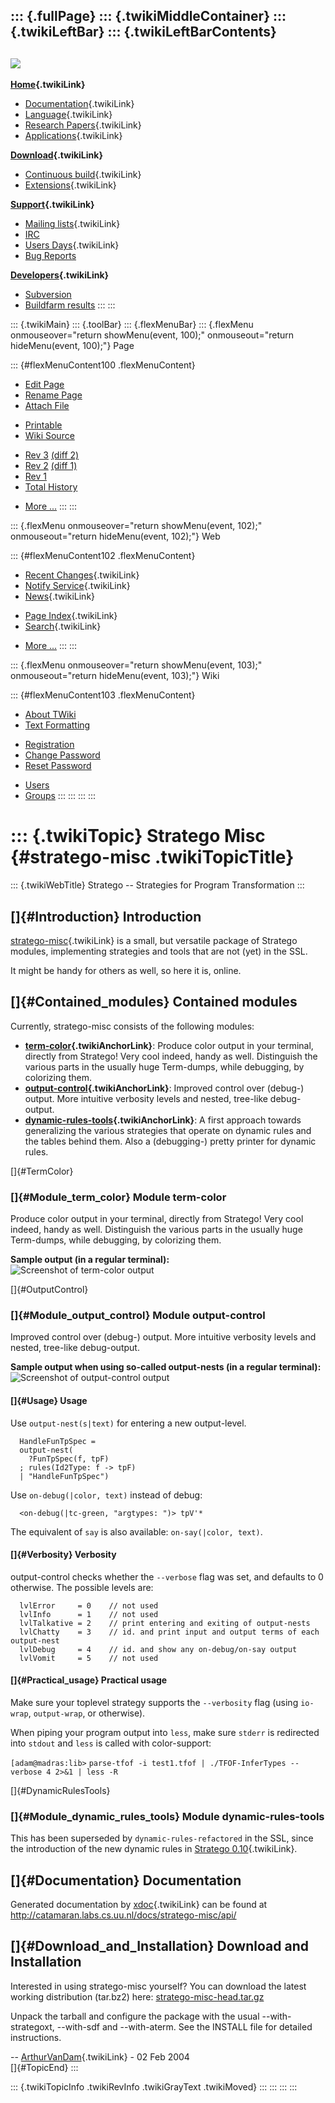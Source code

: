 ::: {.fullPage}
::: {.twikiMiddleContainer}
::: {.twikiLeftBar}
::: {.twikiLeftBarContents}
  ----------------------------------------------------------------------------------
  [![](../pub/Stratego/StrategoLogo/StrategoLogoTextlessWhite-100px.png)](WebHome)
  ----------------------------------------------------------------------------------

**[Home](WebHome){.twikiLink}**

-   [Documentation](StrategoDocumentation){.twikiLink}
-   [Language](StrategoLanguage){.twikiLink}
-   [Research Papers](StrategoPublications){.twikiLink}
-   [Applications](StrategoApplication){.twikiLink}

**[Download](StrategoDownload){.twikiLink}**

-   [Continuous build](ContinuousBuild){.twikiLink}
-   [Extensions](AdditionalPackageDownload){.twikiLink}

**[Support](StrategoSupport){.twikiLink}**

-   [Mailing lists](MailingList){.twikiLink}
-   [IRC](irc://irc.freenode.net/#stratego)
-   [Users Days](StrategoUsersDay){.twikiLink}
-   [Bug Reports](http://yellowgrass.org/project/StrategoXT)

**[Developers](StrategoDev){.twikiLink}**

-   [Subversion](https://svn.strategoxt.org/repos/StrategoXT/strategoxt/trunk)
-   [Buildfarm
    results](http://hydra.nixos.org/jobset/strategoxt/strategoxt-release/all)
:::
:::

::: {.twikiMain}
::: {.toolBar}
::: {.flexMenuBar}
::: {.flexMenu onmouseover="return showMenu(event, 100);" onmouseout="return hideMenu(event, 100);"}
Page

::: {#flexMenuContent100 .flexMenuContent}
-   [Edit
    Page](http://www.program-transformation.org/edit/Stratego/StrategoMisc?t=1536825677)
-   [Rename
    Page](http://www.program-transformation.org/rename/Stratego/StrategoMisc)
-   [Attach
    File](http://www.program-transformation.org/attach/Stratego/StrategoMisc)

<!-- -->

-   [Printable](http://www.program-transformation.org/view/Stratego/StrategoMisc?skin=print.pattern)
-   [Wiki
    Source](http://www.program-transformation.org/view/Stratego/StrategoMisc?skin=text&raw=on&contenttype=text/plain)

<!-- -->

-   [Rev
    3](http://www.program-transformation.org/view/Stratego/StrategoMisc?rev=1.3)
    [(diff 2)](http://www.program-transformation.org/rdiff/Stratego/StrategoMisc?rev1=1.3&rev2=1.2)
-   [Rev
    2](http://www.program-transformation.org/view/Stratego/StrategoMisc?rev=1.2)
    [(diff 1)](http://www.program-transformation.org/rdiff/Stratego/StrategoMisc?rev1=1.2&rev2=1.1)
-   [Rev
    1](http://www.program-transformation.org/view/Stratego/StrategoMisc?rev=1.1)
-   [Total
    History](http://www.program-transformation.org/rdiff/Stratego/StrategoMisc)

<!-- -->

-   [More
    \...](http://www.program-transformation.org/oops/Stratego/StrategoMisc?template=oopsmore&param1=1.3&param2=1.3)
:::
:::

::: {.flexMenu onmouseover="return showMenu(event, 102);" onmouseout="return hideMenu(event, 102);"}
Web

::: {#flexMenuContent102 .flexMenuContent}
-   [Recent Changes](WebChanges){.twikiLink}
-   [Notify Service](WebNotify){.twikiLink}
-   [News](WebNews){.twikiLink}

<!-- -->

-   [Page Index](WebIndex){.twikiLink}
-   [Search](WebSearch){.twikiLink}

<!-- -->

-   [More
    \...](http://www.program-transformation.org/oops/Stratego/StrategoMisc?template=oopsmore&param1=1.3&param2=1.3)
:::
:::

::: {.flexMenu onmouseover="return showMenu(event, 103);" onmouseout="return hideMenu(event, 103);"}
Wiki

::: {#flexMenuContent103 .flexMenuContent}
-   [About
    TWiki](http://www.program-transformation.org/view/TWiki/WebHome)
-   [Text
    Formatting](http://www.program-transformation.org/view/TWiki/TextFormattingRules)

<!-- -->

-   [Registration](http://www.program-transformation.org/view/TWiki/TWikiRegistration)
-   [Change
    Password](http://www.program-transformation.org/view/TWiki/ChangePassword)
-   [Reset
    Password](http://www.program-transformation.org/view/TWiki/ResetPassword)

<!-- -->

-   [Users](http://www.program-transformation.org/view/Main/TWikiUsers)
-   [Groups](http://www.program-transformation.org/view/Main/TWikiGroups)
:::
:::
:::
:::

::: {.twikiTopic}
Stratego Misc {#stratego-misc .twikiTopicTitle}
=============

::: {.twikiWebTitle}
Stratego \-- Strategies for Program Transformation
:::

[]{#Introduction} Introduction
------------------------------

[stratego-misc](StrategoMisc){.twikiLink} is a small, but versatile
package of Stratego modules, implementing strategies and tools that are
not (yet) in the SSL.

It might be handy for others as well, so here it is, online.

[]{#Contained_modules} Contained modules
----------------------------------------

Currently, stratego-misc consists of the following modules:

-   **[term-color](StrategoMisc#TermColor){.twikiAnchorLink}**: Produce
    color output in your terminal, directly from Stratego! Very cool
    indeed, handy as well. Distinguish the various parts in the usually
    huge Term-dumps, while debugging, by colorizing them.
-   **[output-control](StrategoMisc#OutputControl){.twikiAnchorLink}**:
    Improved control over (debug-) output. More intuitive verbosity
    levels and nested, tree-like debug-output.
-   **[dynamic-rules-tools](StrategoMisc#DynamicRulesTools){.twikiAnchorLink}**:
    A first approach towards generalizing the various strategies that
    operate on dynamic rules and the tables behind them. Also a
    (debugging-) pretty printer for dynamic rules.

[]{#TermColor}

### []{#Module_term_color} Module term-color

Produce color output in your terminal, directly from Stratego! Very cool
indeed, handy as well. Distinguish the various parts in the usually huge
Term-dumps, while debugging, by colorizing them.

**Sample output (in a regular terminal):**\
![Screenshot of term-color
output](../pub/Stratego/StrategoMisc/screen-term-color.gif)

[]{#OutputControl}

### []{#Module_output_control} Module output-control

Improved control over (debug-) output. More intuitive verbosity levels
and nested, tree-like debug-output.

**Sample output when using so-called output-nests (in a regular
terminal):**\
![Screenshot of output-control
output](../pub/Stratego/StrategoMisc/screen-output-control.gif)

#### []{#Usage} Usage

Use `output-nest(s|text)` for entering a new output-level.

      HandleFunTpSpec =
      output-nest(
        ?FunTpSpec(f, tpF)
      ; rules(Id2Type: f -> tpF)
      | "HandleFunTpSpec")

Use `on-debug(|color, text)` instead of debug:

      <on-debug(|tc-green, "argtypes: ")> tpV'*

The equivalent of `say` is also available: `on-say(|color, text)`.

#### []{#Verbosity} Verbosity

output-control checks whether the `--verbose` flag was set, and defaults
to 0 otherwise. The possible levels are:

      lvlError     = 0    // not used
      lvlInfo      = 1    // not used
      lvlTalkative = 2    // print entering and exiting of output-nests
      lvlChatty    = 3    // id. and print input and output terms of each output-nest
      lvlDebug     = 4    // id. and show any on-debug/on-say output
      lvlVomit     = 5    // not used

#### []{#Practical_usage} Practical usage

Make sure your toplevel strategy supports the `--verbosity` flag (using
`io-wrap`, `output-wrap`, or otherwise).

When piping your program output into `less`, make sure `stderr` is
redirected into `stdout` and `less` is called with color-support:

`[adam@madras:lib>`
`parse-tfof -i test1.tfof | ./TFOF-InferTypes --verbose 4 2>&1 | less -R`

[]{#DynamicRulesTools}

### []{#Module_dynamic_rules_tools} Module dynamic-rules-tools

This has been superseded by `dynamic-rules-refactored` in the SSL, since
the introduction of the new dynamic rules in [Stratego
0.10](StrategoRelease010){.twikiLink}.

[]{#Documentation} Documentation
--------------------------------

Generated documentation by
[xdoc](ExtendibleDocumentationGenerator){.twikiLink} can be found at
<http://catamaran.labs.cs.uu.nl/docs/stratego-misc/api/>

[]{#Download_and_Installation} Download and Installation
--------------------------------------------------------

Interested in using stratego-misc yourself? You can download the latest
working distribution (tar.bz2) here:
[stratego-misc-head.tar.gz](http://losser.st-lab.cs.uu.nl/~mbravenb/dailydist/stratego-misc/src/stratego-misc-head.tar.gz)

Unpack the tarball and configure the package with the usual
\--with-strategoxt, \--with-sdf and \--with-aterm. See the INSTALL file
for detailed instructions.

\-- [ArthurVanDam](../Main/ArthurVanDam){.twikiLink} - 02 Feb 2004\
[]{#TopicEnd}
:::

::: {.twikiTopicInfo .twikiRevInfo .twikiGrayText .twikiMoved}
:::
:::
:::
:::
